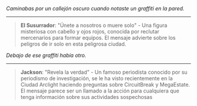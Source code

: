 _Caminabas por un callejón oscuro cuando notaste un graffiti en la pared._

---

> **El Susurrador**: "Únete a nosotros o muere solo" - Una figura misteriosa con cabello y ojos rojos, conocida por reclutar mercenarios para formar equipos. El mensaje advierte sobre los peligros de ir solo en esta peligrosa ciudad.

_Debajo de ese graffiti había otro._

---

> **Jackson**: "Revela la verdad" - Un famoso periodista conocido por su periodismo de investigación, se le ha visto recientemente en la Ciudad Arclight haciendo preguntas sobre CircuitBreak y MegaEstate. El mensaje parece ser un llamado a la acción para cualquiera que tenga información sobre sus actividades sospechosas
